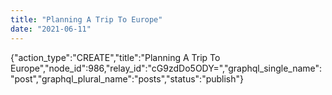 ```yaml
---
title: "Planning A Trip To Europe"
date: "2021-06-11"
---
```


{"action\_type":"CREATE","title":"Planning A Trip To Europe","node\_id":986,"relay\_id":"cG9zdDo5ODY=","graphql\_single\_name":"post","graphql\_plural\_name":"posts","status":"publish"}
